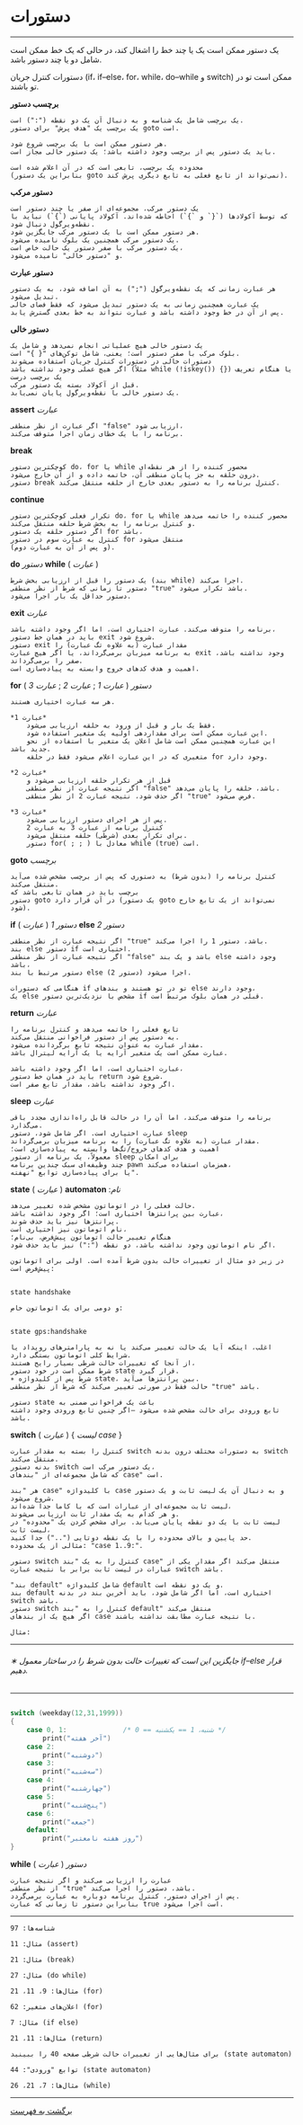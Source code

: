 # دستورات

---

یک دستور ممکن است یک یا چند خط را اشغال کند، در حالی که یک خط ممکن است شامل دو یا
چند دستور باشد.

دستورات کنترل جریان (if، if–else، for، while، do–while و switch) ممکن است تو در تو باشند.

**برچسب دستور**

    یک برچسب شامل یک شناسه و به دنبال آن یک دو نقطه (":") است.
    یک برچسب یک "هدف پرش" برای دستور goto است.

    هر دستور ممکن است با یک برچسب شروع شود.
    باید یک دستور پس از برچسب وجود داشته باشد؛ یک دستور خالی مجاز است.

    محدوده یک برچسب، تابعی است که در آن اعلام شده است
    (بنابراین یک دستور goto نمی‌تواند از تابع فعلی به تابع دیگری پرش کند).

**دستور مرکب**

    یک دستور مرکب، مجموعه‌ای از صفر یا چند دستور است
    که توسط آکولادها (`{` و `}`) احاطه شده‌اند. آکولاد پایانی (`}`) نباید با نقطه‌ویرگول دنبال شود.
    هر دستور ممکن است با یک دستور مرکب جایگزین شود.
    یک دستور مرکب همچنین یک بلوک نامیده می‌شود.
    یک دستور مرکب با صفر دستور یک حالت خاص است،
    و "دستور خالی" نامیده می‌شود.

**دستور عبارت**

    هر عبارت زمانی که یک نقطه‌ویرگول (";") به آن اضافه شود، به یک دستور تبدیل می‌شود.
    یک عبارت همچنین زمانی به یک دستور تبدیل می‌شود که فقط فضای خالی
    پس از آن در خط وجود داشته باشد و عبارت نتواند به خط بعدی گسترش یابد.

**دستور خالی**

    یک دستور خالی هیچ عملیاتی انجام نمی‌دهد و شامل یک
    بلوک مرکب با صفر دستور است؛ یعنی، شامل توکن‌های "{ }" است.
    دستورات خالی در دستورات کنترل جریان استفاده می‌شوند
    اگر هیچ عملی وجود نداشته باشد (مثلاً while (!iskey()) {}) یا هنگام تعریف یک برچسب درست
    قبل از آکولاد بسته یک دستور مرکب.
    یک دستور خالی با نقطه‌ویرگول پایان نمی‌یابد.

**assert** _عبارت_

    اگر عبارت از نظر منطقی "false" ارزیابی شود،
    برنامه را با یک خطای زمان اجرا متوقف می‌کند.

**break**

    کوچکترین دستور do، for یا while محصور کننده را از هر نقطه‌ای
    درون حلقه به جز پایان منطقی آن، خاتمه داده و از آن خارج می‌شود.
    دستور break کنترل برنامه را به دستور بعدی خارج از حلقه منتقل می‌کند.

**continue**

    تکرار فعلی کوچکترین دستور do، for یا while محصور کننده را خاتمه می‌دهد
    و کنترل برنامه را به بخش شرط حلقه منتقل می‌کند.
    اگر دستور حلقه یک دستور for باشد،
    کنترل به عبارت سوم در دستور for منتقل می‌شود
    (و پس از آن به عبارت دوم).

**do** _دستور_ **while** ( _عبارت_ )

    یک دستور را قبل از ارزیابی بخش شرط (بند while) اجرا می‌کند.
    دستور تا زمانی که شرط از نظر منطقی "true" باشد تکرار می‌شود.
    دستور حداقل یک بار اجرا می‌شود.

**exit** _عبارت_

    برنامه را متوقف می‌کند. عبارت اختیاری است، اما اگر وجود داشته باشد،
    باید در همان خط دستور exit شروع شود.
    دستور exit مقدار عبارت (به علاوه تگ عبارت) را
    به برنامه میزبان برمی‌گرداند، یا اگر هیچ عبارت exit وجود نداشته باشد، صفر را برمی‌گرداند.
    اهمیت و هدف کدهای خروج وابسته به پیاده‌سازی است.

**for** ( _عبارت 1_ ; _عبارت 2_ ; _عبارت 3_ ) _دستور_

    هر سه عبارت اختیاری هستند.

    *عبارت 1*
        فقط یک بار و قبل از ورود به حلقه ارزیابی می‌شود.
        این عبارت ممکن است برای مقداردهی اولیه یک متغیر استفاده شود.
        این عبارت همچنین ممکن است شامل اعلان یک متغیر با استفاده از نحو جدید باشد.
        متغیری که در این عبارت اعلام می‌شود فقط در حلقه for وجود دارد.

    *عبارت 2*
        قبل از هر تکرار حلقه ارزیابی می‌شود و
        اگر نتیجه عبارت از نظر منطقی "false" باشد، حلقه را پایان می‌دهد.
        اگر حذف شود، نتیجه عبارت 2 از نظر منطقی "true" فرض می‌شود.

    *عبارت 3*
        پس از هر اجرای دستور ارزیابی می‌شود.
        کنترل برنامه از عبارت 3 به عبارت 2
        برای تکرار بعدی (شرطی) حلقه منتقل می‌شود.
        دستور for( ; ; ) معادل با while (true) است.

**goto** _برچسب_

    کنترل برنامه را (بدون شرط) به دستوری که پس از برچسب مشخص شده می‌آید منتقل می‌کند.
    برچسب باید در همان تابعی باشد که
    دستور goto در آن قرار دارد (یک دستور goto نمی‌تواند از یک تابع خارج شود).

**if** ( _عبارت_ ) _دستور 1_ **else** _دستور 2_

    اگر نتیجه عبارت از نظر منطقی "true" باشد، دستور 1 را اجرا می‌کند.
    بند else دستور if اختیاری است.
    اگر نتیجه عبارت از نظر منطقی "false" باشد و یک بند else وجود داشته باشد،
    دستور مرتبط با بند else (دستور 2) اجرا می‌شود.

    هنگامی که دستورات if تو در تو هستند و بندهای else وجود دارند،
    یک else مشخص با نزدیک‌ترین دستور if قبلی در همان بلوک مرتبط است.

**return** _عبارت_

    تابع فعلی را خاتمه می‌دهد و کنترل برنامه را
    به دستور پس از دستور فراخوانی منتقل می‌کند.
    مقدار عبارت به عنوان نتیجه تابع برگردانده می‌شود.
    عبارت ممکن است یک متغیر آرایه یا یک آرایه لیترال باشد.

    عبارت اختیاری است، اما اگر وجود داشته باشد،
    باید در همان خط دستور return شروع شود.
    اگر وجود نداشته باشد، مقدار تابع صفر است.

**sleep** _عبارت_

    برنامه را متوقف می‌کند، اما آن را در حالت قابل راه‌اندازی مجدد باقی می‌گذارد.
    عبارت اختیاری است. اگر شامل شود، دستور sleep
    مقدار عبارت (به علاوه تگ عبارت) را به برنامه میزبان برمی‌گرداند.
    اهمیت و هدف کدهای خروج/تگ‌ها وابسته به پیاده‌سازی است؛
    معمولاً، یک برنامه از دستور sleep برای امکان
    چند وظیفه‌ای سبک چندین برنامه pawn همزمان استفاده می‌کند،
    یا برای پیاده‌سازی توابع "نهفته".

**state** ( _عبارت_ ) **automaton** :_نام_

    حالت فعلی را در اتوماتون مشخص شده تغییر می‌دهد.
    عبارت بین پرانتزها اختیاری است؛ اگر وجود نداشته باشد،
    پرانتزها نیز باید حذف شوند.
    نام اتوماتون نیز اختیاری است،
    هنگام تغییر حالت اتوماتون پیش‌فرض، بی‌نام؛
    اگر نام اتوماتون وجود نداشته باشد، دو نقطه (":") نیز باید حذف شود.

    در زیر دو مثال از تغییرات حالت بدون شرط آمده است. اولی برای اتوماتون پیش‌فرض است:

```

state handshake

```

    و دومی برای یک اتوماتون خاص:

```

state gps:handshake

```

    اغلب، اینکه آیا یک حالت تغییر می‌کند یا نه به پارامترهای رویداد یا شرایط کلی اتوماتون بستگی دارد.
    از آنجا که تغییرات حالت شرطی بسیار رایج هستند،
    شرط ممکن است در خود دستور state قرار گیرد.
    ∗ شرط پس از کلیدواژه state، بین پرانتزها می‌آید.
    حالت فقط در صورتی تغییر می‌کند که شرط از نظر منطقی "true" باشد.

    دستور state باعث یک فراخوانی ضمنی به
    تابع ورودی برای حالت مشخص شده می‌شود —اگر چنین تابع ورودی وجود داشته باشد.

**switch** ( _عبارت_ ) \{ _لیست case_ \}

    کنترل را بسته به مقدار عبارت switch به دستورات مختلف درون بدنه switch منتقل می‌کند.
    بدنه دستور switch یک دستور مرکب است،
    که شامل مجموعه‌ای از "بندهای case" است.

    هر "بند case" با کلیدواژه case و به دنبال آن یک لیست ثابت و یک دستور شروع می‌شود.
    لیست ثابت مجموعه‌ای از عبارات است که با کاما جدا شده‌اند،
    و هر کدام به یک مقدار ثابت ارزیابی می‌شوند.
    لیست ثابت با یک دو نقطه پایان می‌یابد. برای مشخص کردن یک "محدوده" در لیست ثابت،
    حد پایین و بالای محدوده را با یک نقطه دوتایی ("..") جدا کنید.
    مثالی از یک محدوده: "case 1..9:".

    دستور switch کنترل را به یک "بند case" منتقل می‌کند اگر مقدار یکی از
    عبارات در لیست ثابت برابر با نتیجه عبارت switch باشد.

    "بند default" شامل کلیدواژه default و یک دو نقطه است.
    بند default اختیاری است، اما اگر شامل شود، باید آخرین بند در بدنه switch باشد.
    دستور switch کنترل را به "بند default" منتقل می‌کند
    اگر هیچ یک از بندهای case با نتیجه عبارت مطابقت نداشته باشند.

    مثال:

---

###### ∗ جایگزین این است که تغییرات حالت بدون شرط را در ساختار معمول if–else قرار دهیم.

---

```c

switch (weekday(12,31,1999))
{
    case 0, 1:              /* 0 == شنبه، 1 == یکشنبه */
        print("آخر هفته")
    case 2:
        print("دوشنبه")
    case 3:
        print("سه‌شنبه")
    case 4:
        print("چهارشنبه")
    case 5:
        print("پنج‌شنبه")
    case 6:
        print("جمعه")
    default:
        print("روز هفته نامعتبر")
}

```

**while** ( _عبارت_ ) _دستور_

    عبارت را ارزیابی می‌کند و اگر نتیجه عبارت
    از نظر منطقی "true" باشد، دستور را اجرا می‌کند.
    پس از اجرای دستور، کنترل برنامه دوباره به عبارت برمی‌گردد.
    بنابراین دستور تا زمانی که عبارت true است اجرا می‌شود.

---

`شناسه‌ها: 97`

`مثال: 11 (assert)`

`مثال: 21 (break)`

`مثال: 27 (do while)`

`مثال‌ها: 9، 11، 21 (for)`

`اعلان‌های متغیر: 62 (for)`

`مثال: 7 (if else)`

`مثال‌ها: 11، 21 (return)`

`برای مثال‌هایی از تغییرات حالت شرطی صفحه 40 را ببینید (state automaton)`

`توابع "ورودی": 44 (state automaton)`

`مثال‌ها: 7، 21، 26 (while)`

---

[برگشت به فهرست](00-Contents)
